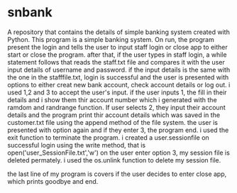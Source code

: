 # snbank
A repository that contains the details of simple banking system created with Python.
This program is a simple banking system.
On run, the program present the login and tells the user to input staff login or close app to either start or close the program.
after that, if the user types in staff login, a while statement follows that reads the staff.txt file and compares it with the user input details of username and password.
if the input details is the same with the one in the stafffile.txt, login is successful and the user is presented with options to either creat new bank account, check account details or log out.
i used 1,2 and 3 to accept the user's input.
if the user inputs 1, the fill in their details and i show them thir account number which i generated with the ramdom and randrange function.
If user selects 2, they input their account details and the program print thir account details which was saved in the customer.txt file using the append method of the file system.
the user is presented with option again and if they enter 3, the program end. i used the exit function to terminate the program.
i created a user.sessionfile on successful login using the write method, that is open('user_SessionFile.txt','w') on the user enter option 3, my session file is deleted permately. i used the os.unlink function to delete my session file.

the last line of my program is covers if the user decides to enter close app, which prints goodbye and end.